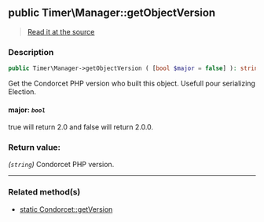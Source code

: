 ## public Timer\Manager::getObjectVersion

> [Read it at the source](https://github.com/julien-boudry/Condorcet/blob/master/src/CondorcetVersion.php#L29)

### Description    

```php
public Timer\Manager->getObjectVersion ( [bool $major = false] ): string
```

Get the Condorcet PHP version who built this object. Usefull pour serializing Election.
    

#### **major:** *`bool`*   
true will return 2.0 and false will return 2.0.0.    


### Return value:   

*(`string`)* Condorcet PHP version.


---------------------------------------

### Related method(s)      

* [static Condorcet::getVersion](/Docs/ApiReferences/Condorcet%20Class/public%20static%20Condorcet--getVersion.md)    
